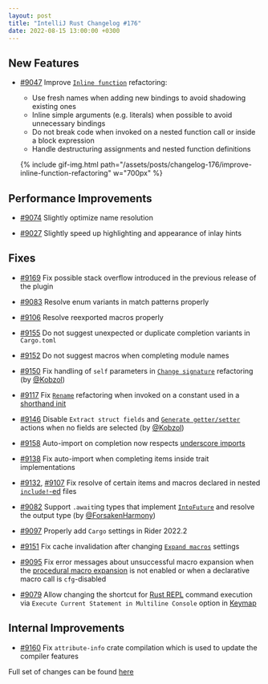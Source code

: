 ```yaml
---
layout: post
title: "IntelliJ Rust Changelog #176"
date: 2022-08-15 13:00:00 +0300
---
```



## New Features

* [#9047] Improve [`Inline function`](https://plugins.jetbrains.com/plugin/8182-rust/docs/rust-refactorings.html#extractmethod-refactoring) refactoring:
  * Use fresh names when adding new bindings to avoid shadowing existing ones 
  * Inline simple arguments (e.g. literals) when possible to avoid unnecessary bindings 
  * Do not break code when invoked on a nested function call or inside a block expression
  * Handle destructuring assignments and nested function definitions

  {% include gif-img.html path="/assets/posts/changelog-176/improve-inline-function-refactoring" w="700px" %}

## Performance Improvements

* [#9074] Slightly optimize name resolution

* [#9027] Slightly speed up highlighting and appearance of inlay hints

## Fixes

* [#9169] Fix possible stack overflow introduced in the previous release of the plugin

* [#9083] Resolve enum variants in match patterns properly

* [#9106] Resolve reexported macros properly

* [#9155] Do not suggest unexpected or duplicate completion variants in `Cargo.toml`

* [#9152] Do not suggest macros when completing module names

* [#9150] Fix handling of `self` parameters in [`Change signature`](https://plugins.jetbrains.com/plugin/8182-rust/docs/rust-refactorings.html#change-sign) refactoring (by [@Kobzol])

* [#9117] Fix [`Rename`](https://plugins.jetbrains.com/plugin/8182-rust/docs/rust-refactorings.html#rename-refactoring) refactoring when invoked on a constant used in a [shorthand init](https://doc.rust-lang.org/reference/expressions/struct-expr.html#struct-field-init-shorthand)

* [#9146] Disable `Extract struct fields` and [`Generate getter/setter`](https://plugins.jetbrains.com/plugin/8182-rust/docs/rust-code-generation.html#generate-menu) actions when no fields are selected (by [@Kobzol])

* [#9158] Auto-import on completion now respects [underscore imports](https://doc.rust-lang.org/reference/items/use-declarations.html#underscore-imports)

* [#9138] Fix auto-import when completing items inside trait implementations

* [#9132], [#9107] Fix resolve of certain items and macros declared in nested [`include!`-ed](https://doc.rust-lang.org/std/macro.include.html) files

* [#9082] Support `.await`ing types that implement [`IntoFuture`](https://doc.rust-lang.org/std/future/trait.IntoFuture.html) and resolve the output type (by [@ForsakenHarmony])

* [#9097] Properly add `Cargo` settings in Rider 2022.2

* [#9151] Fix cache invalidation after changing [`Expand macros`](https://plugins.jetbrains.com/plugin/8182-rust/docs/rust-project-settings.html#macro-engine) settings

* [#9095] Fix error messages about unsuccessful macro expansion when the [procedural macro expansion](https://github.com/intellij-rust/intellij-rust/issues/6908) is not enabled or when a declarative macro call is `cfg`-disabled

* [#9079] Allow changing the shortcut for [Rust REPL](https://plugins.jetbrains.com/plugin/8182-rust/docs/rust-repl-console.html) command execution via `Execute Current Statement in Multiline Console` option in [Keymap](https://www.jetbrains.com/help/idea/configuring-keyboard-and-mouse-shortcuts.html)

## Internal Improvements

* [#9160] Fix `attribute-info` crate compilation which is used to update the compiler features

Full set of changes can be found [here](https://github.com/intellij-rust/intellij-rust/milestone/84?closed=1)

[@ForsakenHarmony]: https://github.com/ForsakenHarmony
[@Kobzol]: https://github.com/Kobzol

[#9027]: https://github.com/intellij-rust/intellij-rust/pull/9027
[#9047]: https://github.com/intellij-rust/intellij-rust/pull/9047
[#9074]: https://github.com/intellij-rust/intellij-rust/pull/9074
[#9079]: https://github.com/intellij-rust/intellij-rust/pull/9079
[#9082]: https://github.com/intellij-rust/intellij-rust/pull/9082
[#9083]: https://github.com/intellij-rust/intellij-rust/pull/9083
[#9095]: https://github.com/intellij-rust/intellij-rust/pull/9095
[#9097]: https://github.com/intellij-rust/intellij-rust/pull/9097
[#9106]: https://github.com/intellij-rust/intellij-rust/pull/9106
[#9107]: https://github.com/intellij-rust/intellij-rust/pull/9107
[#9117]: https://github.com/intellij-rust/intellij-rust/pull/9117
[#9132]: https://github.com/intellij-rust/intellij-rust/pull/9132
[#9138]: https://github.com/intellij-rust/intellij-rust/pull/9138
[#9146]: https://github.com/intellij-rust/intellij-rust/pull/9146
[#9150]: https://github.com/intellij-rust/intellij-rust/pull/9150
[#9151]: https://github.com/intellij-rust/intellij-rust/pull/9151
[#9152]: https://github.com/intellij-rust/intellij-rust/pull/9152
[#9155]: https://github.com/intellij-rust/intellij-rust/pull/9155
[#9158]: https://github.com/intellij-rust/intellij-rust/pull/9158
[#9160]: https://github.com/intellij-rust/intellij-rust/pull/9160
[#9169]: https://github.com/intellij-rust/intellij-rust/pull/9169
